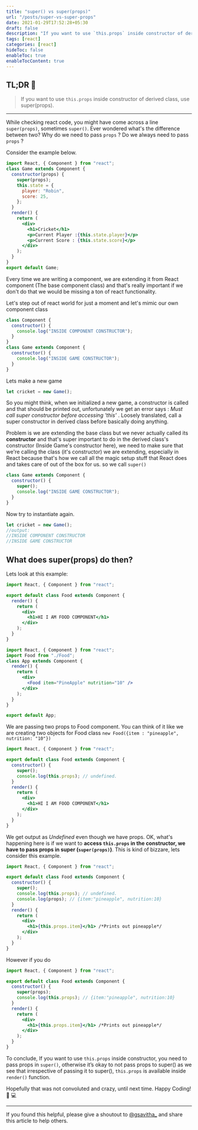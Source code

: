 ```yaml
---
title: "super() vs super(props)"
url: "/posts/super-vs-super-props"
date: 2021-01-29T17:52:28+05:30
draft: false
description: "If you want to use `this.props` inside constructor of derived class, use super(props)...."
tags: [react]
categories: [react]
hideToc: false
enableToc: true
enableTocContent: true
---
```


<!--  Start Typing... -->

## TL;DR :rocket:

> If you want to use `this.props` inside constructor of derived class, use super(props).

---

While checking react code, you might have come across a line `super(props)`, sometimes `super()`. Ever wondered what's the difference between two?
Why do we need to pass `props` ? Do we always need to pass `props` ?

Consider the example below.

```jsx {hl_lines=[2]}
import React, { Component } from "react";
class Game extends Component {
  constructor(props) {
    super(props);
    this.state = {
      player: "Robin",
      score: 25,
    };
  }
  render() {
    return (
      <div>
        <h1>Cricket</h1>
        <p>Current Player :{this.state.player}</p>
        <p>Current Score : {this.state.score}</p>
      </div>
    );
  }
}
export default Game;
```

Every time we are writing a component, we are extending it from React component (The base component class) and that's really important if we don't do that we would be missing a ton of react functionality.

Let's step out of react world for just a moment and let's mimic our own component class

```js
class Component {
  constructor() {
    console.log("INSIDE COMPONENT CONSTRUCTOR");
  }
}
class Game extends Component {
  constructor() {
    console.log("INSIDE GAME CONSTRUCTOR");
  }
}
```

Lets make a new game

```js
let cricket = new Game();
```

So you might think, when we initialized a new game, a constructor is called and that should be printed out, unfortunately we get an error
says : _Must call super constructor before accessing 'this'_ . Loosely translated, call a super constructor in derived class before basically doing anything.

Problem is we are extending the base class but we never actually called its **constructor** and that's super important to do in the derived class's constructor (Inside Game's constructor here), we need to make sure that we're calling the class (it's constructor) we are extending, especially in React because that's how we call all the magic setup stuff that React does and takes care of out of the box for us. so we call `super()`

```js {hl_lines=[3]}
class Game extends Component {
  constructor() {
    super();
    console.log("INSIDE GAME CONSTRUCTOR");
  }
}
```

Now try to instantiate again.

```js
let cricket = new Game();
//output:
//INSIDE COMPONENT CONSTRUCTOR
//INSIDE GAME CONSTRUCTOR
```

## What does super(props) do then?

Lets look at this example:

```jsx
import React, { Component } from "react";

export default class Food extends Component {
  render() {
    return (
      <div>
        <h1>HI I AM FOOD COMPONENT</h1>
      </div>
    );
  }
}
```

```jsx
import React, { Component } from "react";
import Food from "./Food";
class App extends Component {
  render() {
    return (
      <div>
        <Food item="PineApple" nutrition="10" />
      </div>
    );
  }
}

export default App;
```

We are passing two props to Food component. You can think of it like we are creating two objects for Food class `new Food({item : "pineapple", nutrition: "10"})`

```jsx {hl_lines=[6]}
import React, { Component } from "react";

export default class Food extends Component {
  constructor() {
    super();
    console.log(this.props); // undefined.
  }
  render() {
    return (
      <div>
        <h1>HI I AM FOOD COMPONENT</h1>
      </div>
    );
  }
}
```

We get output as _Undefined_ even though we have props. OK, what's happening here is if we want to **access `this.props` in the constructor, we have to pass props in super (`super(props)`)**. This is kind of bizzare, lets consider this example.

```jsx {hl_lines=[6,11]}
import React, { Component } from "react";

export default class Food extends Component {
  constructor() {
    super();
    console.log(this.props); // undefined.
    console.log(props); // {item:"pineapple", nutrition:10}
  }
  render() {
    return (
      <div>
        <h1>{this.props.item}</h1> /*Prints out pineapple*/
      </div>
    );
  }
}
```

However if you do

```jsx {hl_lines=[5]}
import React, { Component } from "react";

export default class Food extends Component {
  constructor() {
    super(props);
    console.log(this.props); // {item:"pineapple", nutrition:10}
  }
  render() {
    return (
      <div>
        <h1>{this.props.item}</h1> /*Prints out pineapple*/
      </div>
    );
  }
}
```

To conclude, If you want to use `this.props` inside constructor, you need to pass props in `super()`, otherwise it’s okay to not pass props to super() as we see that irrespective of passing it to super(), `this.props` is available inside `render()` function.

Hopefully that was not convoluted and crazy, until next time. Happy Coding! :tada: :computer:

---

If you found this helpful, please give a shoutout to [@gsavitha_](https://twitter.com/gsavitha_) and share this article to help others. 